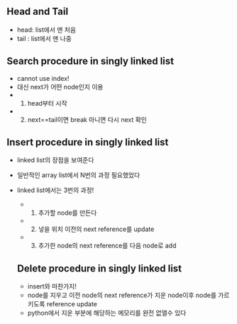 ## Head and Tail

- head: list에서 맨 처음
- tail : list에서 맨 나중

## Search procedure in singly linked list

- cannot use index!
- 대신 next가 어떤 node인지 이용
- 1. head부터 시작
- 2. next==tail이면 break 아니면 다시 next 확인

## Insert procedure in singly linked list

- linked list의 장점을 보여준다
- 일반적인 array list에서 N번의 과정 필요했었다
- linked list에서는 3번의 과정!

  - 1. 추가할 node를 만든다
  - 2. 넣을 위치 이전의 next reference를 update
  - 3. 추가한 node의 next reference를 다음 node로 add

  ## Delete procedure in singly linked list

  - insert와 마찬가지!
  - node를 지우고 이전 node의 next reference가 지운 node이후 node를 가르키도록 reference update
  - python에서 지운 부분에 해당하는 메모리를 완전 없앨수 있다
